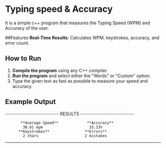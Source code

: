 # Typing speed & Accuracy

It is a simple c++ program that measures the Typing Speed (WPM) and Accuracy of the user.

##Features
**Real-Time Results**: Calculates WPM, keystrokes, accuracy, and error count.

## How to Run
1. **Compile the program** using any C++ compiler.
2. **Run the program** and select either the "Words" or "Custom" option.
3. Type the given text as fast as possible to measure your speed and accuracy.

## Example Output
--------------------------- RESULTS ---------------------------
                                                        
           **Average Speed**             **Accuracy**   
            30.61 wpm                     33.33%       
          **Keystrokes**                **Errors**     
            2 chars                     2 mistakes   
---------------------------------------------------------------
